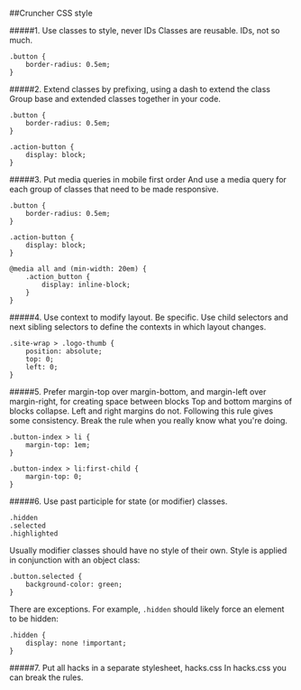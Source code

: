##Cruncher CSS style
	
#####1. Use classes to style, never IDs
Classes are reusable. IDs, not so much.
	

	.button {
		border-radius: 0.5em;
	}
	
	
#####2. Extend classes by prefixing, using a dash to extend the class
Group base and extended classes together in your code.
	
	.button {
		border-radius: 0.5em;
	}
	
	.action-button {
		display: block;
	}
	
	
#####3. Put media queries in mobile first order
And use a media query for each group of classes that need to be made responsive.
	
	.button {
		border-radius: 0.5em;
	}
	
	.action-button {
		display: block;
	}
	
	@media all and (min-width: 20em) {
		.action_button {
			display: inline-block;
		}
	}
	
	
#####4. Use context to modify layout. Be specific. Use child selectors and next sibling selectors to define the contexts in which layout changes.
	
	.site-wrap > .logo-thumb {
		position: absolute;
		top: 0;
		left: 0;
	}
	
#####5. Prefer margin-top over margin-bottom, and margin-left over margin-right, for creating space between blocks
Top and bottom margins of blocks collapse. Left and right margins do not. Following this rule gives some consistency. Break the rule when you really know what you're doing.

	.button-index > li {
		margin-top: 1em;
	}
	
	.button-index > li:first-child {
		margin-top: 0;
	}
	
#####6. Use past participle for state (or modifier) classes.

	.hidden
	.selected
	.highlighted

Usually modifier classes should have no style of their own. Style is applied in conjunction with an object class:

	.button.selected {
		background-color: green;
	}

There are exceptions. For example, <code>.hidden</code> should likely force an element to be hidden:

	.hidden {
		display: none !important;
	}

#####7. Put all hacks in a separate stylesheet, hacks.css
In hacks.css you can break the rules.

